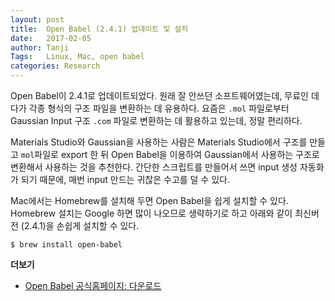 ```yaml
---
layout: post
title:  Open Babel (2.4.1) 업데이트 및 설치
date:   2017-02-05
author: Tanji
Tags:   Linux, Mac, open babel
categories: Research
---
```


Open Babel이 2.4.1로 업데이트되었다. 원래 잘  안쓰던 소프트웨어였는데, 무료인 데다가 각종 형식의 구조 파일을 변환하는 데 유용하다. 요즘은 `.mol` 파일로부터 Gaussian Input 구조 `.com` 파일로 변환하는 데 활용하고 있는데, 정말 편리하다.

Materials Studio와 Gaussian을 사용하는 사람은 Materials Studio에서 구조를 만들고 `mol`파일로 export 한 뒤 Open Babel을 이용하여 Gaussian에서 사용하는 구조로 변환해서 사용하는 것을 추천한다. 간단한 스크립트를 만들어서 쓰면 input 생성 자동화가 되기 때문에, 매번 input 만드는 귀찮은 수고를 덜 수 있다.

Mac에서는 Homebrew를 설치해 두면 Open Babel을 쉽게 설치할 수 있다. Homebrew 설치는 Google 하면 많이 나오므로 생략하기로 하고 아래와 같이 최신버전 (2.4.1)을 손쉽게 설치할 수 있다.

```
$ brew install open-babel
```

**더보기**

- [Open Babel 공식홈페이지: 다운로드][1]

[1]:	http://openbabel.org/wiki/Category:Installation
